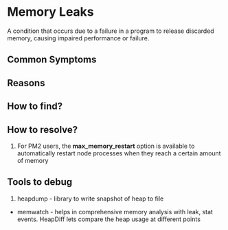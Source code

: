 # Memory Leaks

A condition that occurs due to a failure in a program to release discarded memory, causing impaired performance or failure.


## Common Symptoms

## Reasons

## How to find?

## How to resolve?

1. For PM2 users, the **max_memory_restart** option is available to automatically restart node processes when they reach a certain amount of memory


## Tools to debug

1. heapdump - library to write snapshot of heap to file
- memwatch - helps in comprehensive memory analysis with leak, stat events. HeapDiff lets compare the heap usage at different points
